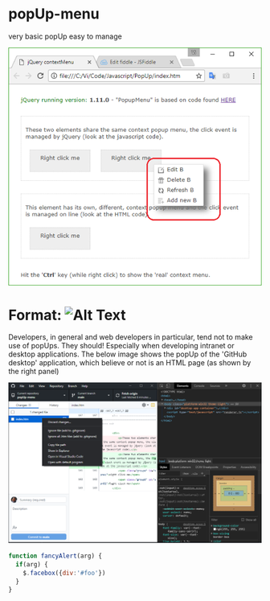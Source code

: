 # popUp-menu
very basic popUp easy to manage



![GitHub Logo](/PopUp-menu.png)
# Format: ![Alt Text](url)


Developers, in general and web developers in particular, tend not to make use of popUps.
They should! Especially when developing intranet or desktop applications.
The below image shows the popUp of the 'GitHub desktop' application, which believe or not is an HTML page (as shown by the right panel)

![GitHub Logo](/gitHub-desktop.F12.png)

```javascript
function fancyAlert(arg) {
  if(arg) {
    $.facebox({div:'#foo'})
  }
}
```
